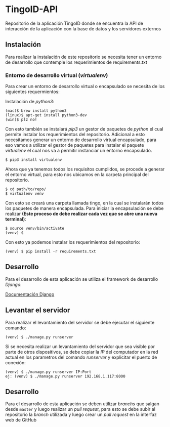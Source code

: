 # TingoID-API

Repositorio de la aplicación TingoID donde se encuentra la API de interacción de la aplicación con la base de datos y los servidores externos

## Instalación

Para realizar la instalación de este repositorio se necesita tener un entorno de desarrollo que contemple los requerimientos de requirements.txt

### Entorno de desarrollo virtual (_virtualenv_)

Para crear un entorno de desarrollo virtual o encapsulado se necesita de los siguientes requermientos:

Instalación de _python3_:

```
(mac)$ brew install python3
(linux)$ apt-get install python3-dev
(win)$ plz no!
```

Con esto también se instalará _pip3_ un gestor de paquetes de _python_ el cual permite instalar los requerimientos del repositorio. Adicional a esto necesitamos generar un entorno de desarrollo virtual encapsulado, para eso vamos a utilizar el gestor de paquetes para instalar el paquete _virtualenv_ el cual nos va a permitir instanciar un entorno encapsulado.

```
$ pip3 install virtualenv
```

Ahora que ya tenemos todos los requisitos cumplidos, se procede a generar el entorno virtual, para esto nos ubicamos en la carpeta principal del repositorio.

```
$ cd path/to/repo/
$ virtualenv venv
```

Con esto se creará una carpeta llamada tingo, en la cual se instalarán todos los paquetes de manera encapsulada. Para iniciar la encapsulación se debe realizar __(Este proceso de debe realizar cada vez que se abre una nueva terminal)__:

```
$ source venv/bin/activate
(venv) $
```

Con esto ya podemos instalar los requerimientos del repositorio:

```
(venv) $ pip install -r requirements.txt
```

## Desarrollo

Para el desarrollo de esta aplicación se utiliza el framework de desarrollo _Django_:

[Documentación Django](https://docs.djangoproject.com/)

## Levantar el servidor

Para realizar el levantamiento del servidor se debe ejecutar el siguiente comando:

```
(venv) $ ./manage.py runserver
```

Si se necesita realizar un levantamiento del servidor que sea visible por parte de otros dispositivos, se debe copiar la _IP_ del computador en la red actual en los parametros del comando _runserver_ y explicitar el puerto de conexión:

```
(venv) $ ./manage.py runserver IP:Port
ej: (venv) $ ./manage.py runserver 192.168.1.117:8000
```

## Desarrollo

Para el desarrollo de esta aplicación se deben utilizar _branchs_ que salgan desde `master` y luego realizar un _pull request_, para esto se debe subir al repositorio la _branch_ utilizada y luego crear un _pull request_ en la interfaz web de GitHub
